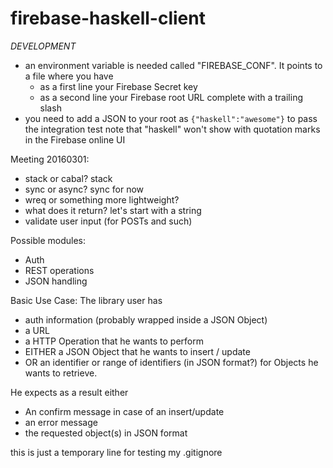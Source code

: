 # firebase-haskell-client

_DEVELOPMENT_
- an environment variable is needed called "FIREBASE_CONF". It points to a file where you have
  - as a first line your Firebase Secret key
  - as a second line your Firebase root URL complete with a trailing slash
- you need to add a JSON to your root as `{"haskell":"awesome"}` to pass the integration test
note that "haskell" won't show with quotation marks in the Firebase online UI

Meeting 20160301:

* stack or cabal? stack
* sync or async? sync for now
* wreq or something more lightweight?
* what does it return? let's start with a string
* validate user input (for POSTs and such)

Possible modules:
* Auth
* REST operations
* JSON handling

Basic Use Case:
The library user has
* auth information (probably wrapped inside a JSON Object)
* a URL
* a HTTP Operation that he wants to perform
* EITHER a JSON Object that he wants to insert / update
* OR an identifier or range of identifiers (in JSON format?) for Objects he wants to retrieve.

He expects as a result either
* An confirm message in case of an insert/update
* an error message
* the requested object(s) in JSON format

this is just a temporary line for testing my .gitignore